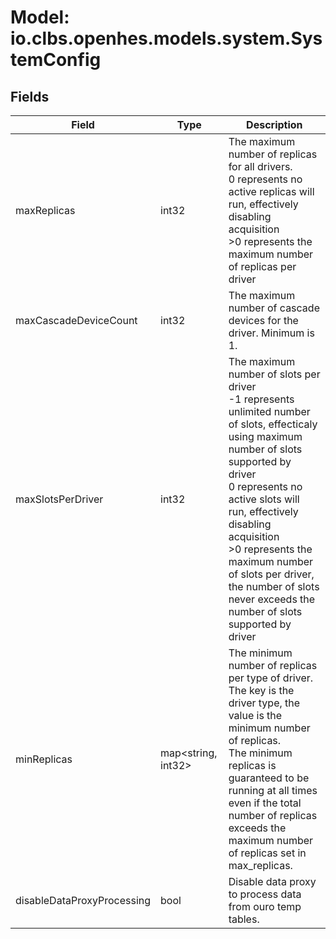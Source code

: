 # Model: io.clbs.openhes.models.system.SystemConfig

## Fields

| Field | Type | Description |
| --- | --- | --- |
| maxReplicas | int32 | The maximum number of replicas for all drivers.<br>    0 represents no active replicas will run, effectively disabling acquisition<br>   >0 represents the maximum number of replicas per driver |
| maxCascadeDeviceCount | int32 | The maximum number of cascade devices for the driver. Minimum is 1. |
| maxSlotsPerDriver | int32 | The maximum number of slots per driver<br>   -1 represents unlimited number of slots, effecticaly using maximum number of slots supported by driver<br>    0 represents no active slots will run, effectively disabling acquisition<br>   >0 represents the maximum number of slots per driver, the number of slots never exceeds the number of slots supported by driver |
| minReplicas | map<string, int32> | The minimum number of replicas per type of driver.<br> The key is the driver type, the value is the minimum number of replicas.<br> The minimum replicas is guaranteed to be running at all times even if the total number of replicas exceeds the maximum number of replicas set in max_replicas. |
| disableDataProxyProcessing | bool | Disable data proxy to process data from ouro temp tables. |

